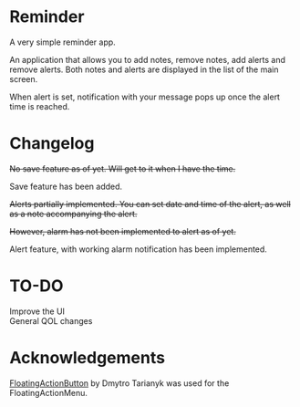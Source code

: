 # Reminder

A very simple reminder app.

An application that allows you to add notes, remove notes, add alerts and remove alerts.
Both notes and alerts are displayed in the list of the main screen.

When alert is set, notification with your message pops up once the alert time is reached.

# Changelog
~~No save feature as of yet. Will get to it when I have the time.~~

Save feature has been added.

~~Alerts partially implemented. You can set date and time of the alert, as well as a note accompanying the alert.~~

~~However, alarm has not been implemented to alert as of yet.~~

Alert feature, with working alarm notification has been implemented.

# TO-DO
Improve the UI <br/>
General QOL changes <br/>

# Acknowledgements
[FloatingActionButton](https://github.com/futuresimple/android-floating-action-button) by Dmytro Tarianyk was used for the FloatingActionMenu. <br/>





